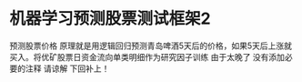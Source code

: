 # 机器学习预测股票测试框架2

预测股票价格
原理就是用逻辑回归预测青岛啤酒5天后的价格，如果5天后上涨就买入。将优矿股票日资金流向单类明细作为研究因子训练
由于太晚了 没有添加必要的注释 请谅解 下回补上！